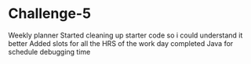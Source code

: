 # Challenge-5
Weekly planner
Started cleaning up starter code so i could understand it  better
Added slots for all the HRS of the work day
completed Java for schedule debugging time
